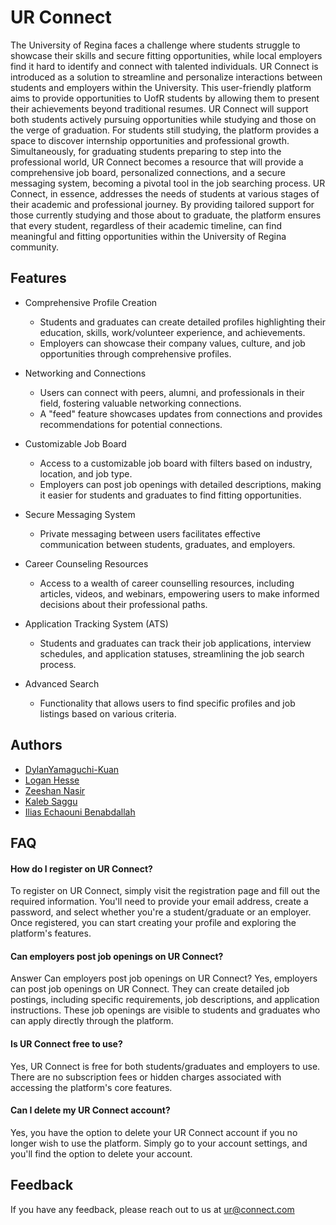 
# UR Connect
The University of Regina faces a challenge where students struggle to showcase their skills and secure fitting opportunities, while local employers find it hard to identify and connect with talented individuals. UR Connect is introduced as a solution to streamline and personalize interactions between students and employers within the University. This user-friendly platform aims to provide opportunities to UofR students by allowing them to present their achievements beyond traditional resumes. UR Connect will support both students actively pursuing opportunities while studying and those on the verge of graduation. For students still studying, the platform provides a space to discover internship opportunities and professional growth. Simultaneously, for graduating students preparing to step into the professional world, UR Connect becomes a resource that will provide a comprehensive job board, personalized connections, and a secure messaging system, becoming a pivotal tool in the job searching process. UR Connect, in essence, addresses the needs of students at various stages of their academic and professional journey. By providing tailored support for those currently studying and those about to graduate, the platform ensures that every student, regardless of their academic timeline, can find meaningful and fitting opportunities within the University of Regina community.

## Features
- Comprehensive Profile Creation
    - Students and graduates can create detailed profiles highlighting their education, skills, work/volunteer experience, and achievements.
    - Employers can showcase their company values, culture, and job opportunities through comprehensive profiles.
- Networking and Connections
    - Users can connect with peers, alumni, and professionals in their field, fostering valuable networking connections.
    - A "feed" feature showcases updates from connections and provides recommendations for potential connections.
- Customizable Job Board
    - Access to a customizable job board with filters based on industry, location, and job type.
    - Employers can post job openings with detailed descriptions, making it easier for students and graduates to find fitting opportunities.
- Secure Messaging System
    - Private messaging between users facilitates effective communication between students, graduates, and employers.

- Career Counseling Resources
    - Access to a wealth of career counselling resources, including articles, videos, and webinars, empowering users to make informed decisions about their professional paths.
- Application Tracking System (ATS)
    - Students and graduates can track their job applications, interview schedules, and application statuses, streamlining the job search process.
- Advanced Search 
    - Functionality that allows users to find specific profiles and job listings based on various criteria.

## Authors

- [DylanYamaguchi-Kuan](https://github.com/ImGizmoh)
- [Logan Hesse](https://github.com/Slickdawg)
- [Zeeshan Nasir](https://github.com/nzer00)
- [Kaleb Saggu](https://github.com/KalebSaggu)
- [Ilias Echaouni Benabdallah](https://github.com/lhesse0)


## FAQ

#### How do I register on UR Connect?

To register on UR Connect, simply visit the registration page and fill out the required information. You'll need to provide your email address, create a password, and select whether you're a student/graduate or an employer. Once registered, you can start creating your profile and exploring the platform's features.

#### Can employers post job openings on UR Connect?

Answer Can employers post job openings on UR Connect?
Yes, employers can post job openings on UR Connect. They can create detailed job postings, including specific requirements, job descriptions, and application instructions. These job openings are visible to students and graduates who can apply directly through the platform.



#### Is UR Connect free to use?
Yes, UR Connect is free for both students/graduates and employers to use. There are no subscription fees or hidden charges associated with accessing the platform's core features.

#### Can I delete my UR Connect account?
Yes, you have the option to delete your UR Connect account if you no longer wish to use the platform. Simply go to your account settings, and you'll find the option to delete your account.


## Feedback

If you have any feedback, please reach out to us at ur@connect.com


